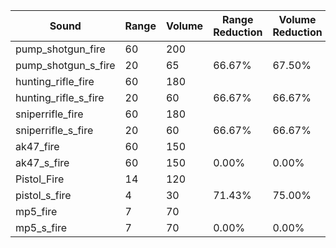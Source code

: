 
| Sound | Range | Volume | Range Reduction | Volume Reduction |
| ----- | ----- | ------ | --------------- | ---------------- |
| pump_shotgun_fire        | 60        | 200       |           |           |
| pump_shotgun_s_fire      | 20        | 65        | 66.67%    | 67.50%    |
| hunting_rifle_fire       | 60        | 180       |           |           |
| hunting_rifle_s_fire     | 20        | 60        | 66.67%    | 66.67%    |
| sniperrifle_fire         | 60        | 180       |           |           |
| sniperrifle_s_fire       | 20        | 60        | 66.67%    | 66.67%    |
| ak47_fire                | 60        | 150       |           |           |
| ak47_s_fire              | 60        | 150       | 0.00%     | 0.00%     |
| Pistol_Fire              | 14        | 120       |           |           |
| pistol_s_fire            | 4         | 30        | 71.43%    | 75.00%    |
| mp5_fire                 | 7         | 70        |           |           |
| mp5_s_fire               | 7         | 70        | 0.00%     | 0.00%     |
